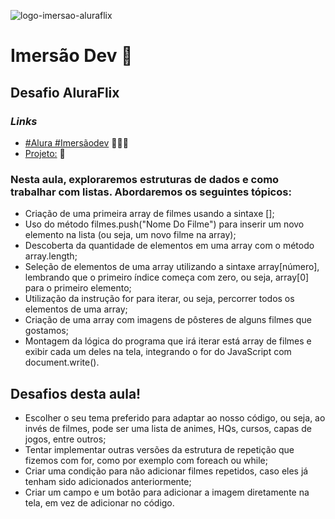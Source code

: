 ![logo-imersao-aluraflix](https://github.com/emersonlucirio/DevFlix/assets/112041088/94495aed-e825-462d-9dc2-4e326387d148)



# Imersão Dev 🚀

## Desafio AluraFlix

### *Links*
* [#Alura #Imersãodev](https://alura.com.br/) 👨🏽‍💻
* [Projeto:](https://emersonlucirio.github.io/DevFlix/) 📁


### Nesta aula, exploraremos estruturas de dados e como trabalhar com listas. Abordaremos os seguintes tópicos:

* Criação de uma primeira array de filmes usando a sintaxe [];
* Uso do método filmes.push("Nome Do Filme") para inserir um novo elemento na lista (ou seja, um novo filme na array);
* Descoberta da quantidade de elementos em uma array com o método array.length;
* Seleção de elementos de uma array utilizando a sintaxe array[número], lembrando que o primeiro índice começa com zero, ou seja, array[0] para o primeiro elemento;
* Utilização da instrução for para iterar, ou seja, percorrer todos os elementos de uma array;
* Criação de uma array com imagens de pôsteres de alguns filmes que gostamos;
* Montagem da lógica do programa que irá iterar está array de filmes e exibir cada um deles na tela, integrando o for do JavaScript com document.write().


## Desafios desta aula!

* Escolher o seu tema preferido para adaptar ao nosso código, ou seja, ao invés de filmes, pode ser uma lista de animes, HQs, cursos, capas de jogos, entre outros;
* Tentar implementar outras versões da estrutura de repetição que fizemos com for, como por exemplo com foreach ou while;
* Criar uma condição para não adicionar filmes repetidos, caso eles já tenham sido adicionados anteriormente;
* Criar um campo e um botão para adicionar a imagem diretamente na tela, em vez de adicionar no código.
